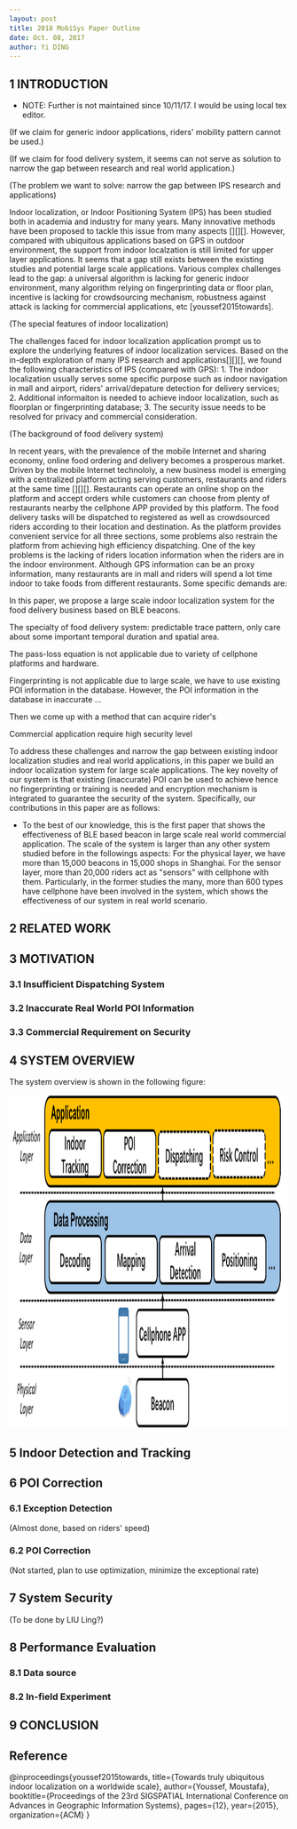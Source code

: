 ```yaml
--- 
layout: post
title: 2018 MobiSys Paper Outline
date: Oct. 08, 2017
author: Yi DING
---
```


[comment]: # (This is the outline for the 2018 MobiSys paper)


## 1 INTRODUCTION

[comment]: # (The importance of the problems addressed)
[comment]: # (The novelty of the proposed solutions)
[comment]: # (The technical depth)
[comment]: # (The potential impact)



* NOTE: Further is not maintained since 10/11/17. I would be using local tex editor.

(If we claim for generic indoor applications, riders' mobility pattern cannot be used.)

(If we claim for food delivery system, it seems can not serve as solution to narrow the gap between research and real world application.)

(The problem we want to solve: narrow the gap between IPS research and applications)

Indoor localization, or Indoor Positioning System (IPS) has been studied both in academia and industry for many years. Many innovative methods have been proposed to tackle this issue from many aspects [][][]. However, compared with ubiquitous applications based on GPS in outdoor environment, the support from indoor localzation is still limited for upper layer applications. It seems that a gap still exists between the existing studies and potential large scale applications. Various complex challenges lead to the gap: a universal algorithm is lacking for generic indoor environment, many algorithm relying on fingerprinting data or floor plan, incentive is lacking for crowdsourcing mechanism, robustness against attack is lacking for commercial applications, etc [youssef2015towards].

(The special features of indoor localization)

The challenges faced for indoor localization application prompt us to explore the underlying features of indoor localization services. Based on the in-depth exploration of many IPS research and applications[][][], we found the following characteristics of IPS (compared with GPS): 1. The indoor localization usually serves some specific purpose such as indoor navigation in mall and airport, riders' arrival/depature detection for delivery services; 2. Additional informaiton is needed to achieve indoor localization, such as floorplan or fingerprinting database; 3. The security issue needs to be resolved for privacy and commercial consideration.

(The background of food delivery system)

In recent years, with the prevalence of the mobile Internet and sharing economy, online food ordering and delivery becomes a prosperous market. Driven by the mobile Internet technololy, a new business model is emerging with a centralized platform acting serving customers, restaurants and riders at the same time [][][]. Restaurants can operate an online shop on the platform and accept orders while customers can choose from plenty of restaurants nearby the cellphone APP provided by this platform. The food delivery tasks will be dispatched to registered as well as crowdsourced riders according to their location and destination. As the platform provides convenient service for all three sections, some problems also restrain the platform from achieving high efficiency dispatching. One of the key problems is the lacking of riders location information when the riders are in the indoor environment. Although GPS information can be an proxy information, many restaurants are in mall and riders will spend a lot time indoor to take foods from different restaurants.
Some specific demands are: 

In this paper, we propose a large scale indoor localization system for the food delivery business based on BLE beacons. 


The specialty of food delivery system: predictable trace pattern, only care about some important temporal duration and spatial area.

The pass-loss equation is not applicable due to variety of cellphone platforms and hardware. 

Fingerprinting is not applicable due to large scale, we have to use existing POI information in the database. However, the POI information in the database in inaccurate ...

Then we come up with a method that can acquire rider's 

Commercial application require high security level 



To address these challenges and narrow the gap between existing indoor localization studies and real world applications, in this paper we build an indoor localization system for large scale applications. The key novelty  of our system is that existing (inaccurate) POI can be used to achieve hence no fingerprinting or training is needed and encryption mechanism is integrated to guarantee the security of the system. Specifically, our contributions in this paper are as follows: 

* To the best of our knowledge, this is the first paper that shows the effectiveness of BLE based beacon in large scale real world commercial application. The scale of the system is larger than any other system studied before in the followings aspects: For the physical layer, we have more than 15,000 beacons in 15,000 shops in Shanghai. For the sensor layer, more than 20,000 riders act as "sensors" with cellphone with them. Particularly, in the former studies the many, more than 600 types have cellphone have been involved in the system, which shows the effectiveness of our system in real world scenario. 


## 2 RELATED WORK




## 3 MOTIVATION
### 3.1 Insufficient Dispatching System


### 3.2 Inaccurate Real World POI Information
### 3.3 Commercial Requirement on Security

## 4 SYSTEM OVERVIEW
The system overview is shown in the following figure:
<p align = "center">
    <img src="figures/system-overview.png"  alt="system-overview", width="700", height="600">
</p>


## 5 Indoor Detection and Tracking

## 6 POI Correction
### 6.1 Exception Detection
(Almost done, based on riders' speed)

### 6.2 POI Correction
(Not started, plan to use optimization, minimize the exceptional rate)

## 7 System Security
(To be done by LIU Ling?)

## 8 Performance Evaluation
### 8.1 Data source
### 8.2 In-field Experiment

## 9 CONCLUSION

## Reference
@inproceedings{youssef2015towards,
  title={Towards truly ubiquitous indoor localization on a worldwide scale},
  author={Youssef, Moustafa},
  booktitle={Proceedings of the 23rd SIGSPATIAL International Conference on Advances in Geographic Information Systems},
  pages={12},
  year={2015},
  organization={ACM}
}